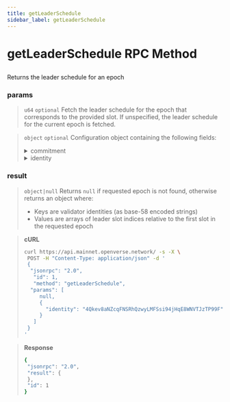 ```yaml
---
title: getLeaderSchedule
sidebar_label: getLeaderSchedule
---
```

# getLeaderSchedule RPC Method

## 

Returns the leader schedule for an epoch

### params

>`u64` `optional` Fetch the leader schedule for the epoch that corresponds to the provided slot. If unspecified, the leader schedule for the current epoch is fetched.

>`object` `optional` Configuration object containing the following fields:
><details>
>  <summary>commitment</summary>
>
>   The commitment describes how finalized a block is at that point in time. See Configuring State Commitment.
>
></details>
><details>
>  <summary>identity</summary>
>
>   Only return results for this validator identity (base-58 encoded)
>
></details>



### result

>`object|null` Returns `null` if requested epoch is not found, otherwise returns an object where:
>- Keys are validator identities (as base-58 encoded strings)
>- Values are arrays of leader slot indices relative to the first slot in the requested epoch




> **cURL**
> ```bash
>curl https://api.mainnet.openverse.network/ -s -X \
>  POST -H "Content-Type: application/json" -d ' 
>  {
>   "jsonrpc": "2.0",
>    "id": 1,
>    "method": "getLeaderSchedule",
>   "params": [
>      null,
>      {
>        "identity": "4Qkev8aNZcqFNSRhQzwyLMFSsi94jHqE8WNVTJzTP99F"
>      }
>    ]
>  }
>'
>```


> **Response**
> ```bash
>{
>  "jsonrpc": "2.0",
>  "result": {
>  },
>  "id": 1
>}
>```
